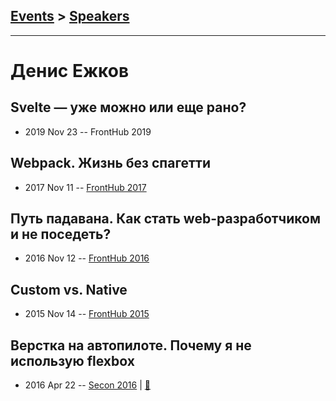 ## [Events](../README.md) > [Speakers](../speakers.md)
---

# Денис Ежков

## Svelte — уже можно или еще рано?
- 2019 Nov 23 -- FrontHub 2019    
## Webpack. Жизнь без спагетти
- 2017 Nov 11 -- [FrontHub 2017](https://www.youtube.com/watch?v=7bAIGRol8ms)    
## Путь падавана. Как стать web-разработчиком и не поседеть?
- 2016 Nov 12 -- [FrontHub 2016](https://www.youtube.com/watch?v=JN4x52Lgh-k)    
## Custom vs. Native
- 2015 Nov 14 -- [FrontHub 2015](https://www.youtube.com/watch?v=L4_tjYbYd_I)    
## Верстка на автопилоте. Почему я не использую flexbox
- 2016 Apr 22 -- [Secon 2016](https://youtu.be/yZfhqw754Xc)  | [:notebook:](https://www.slideshare.net/seconru/secon2016-flexbox)  
